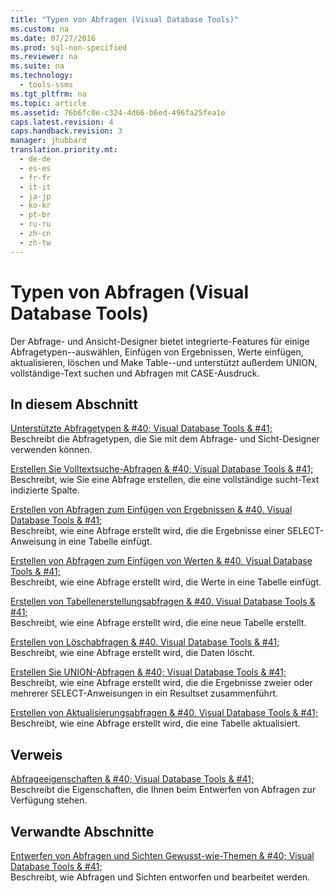 ```yaml
---
title: "Typen von Abfragen (Visual Database Tools)"
ms.custom: na
ms.date: 07/27/2016
ms.prod: sql-non-specified
ms.reviewer: na
ms.suite: na
ms.technology: 
  - tools-ssms
ms.tgt_pltfrm: na
ms.topic: article
ms.assetid: 76b6fc0e-c324-4d66-b6ed-496fa25fea1e
caps.latest.revision: 4
caps.handback.revision: 3
manager: jhubbard
translation.priority.mt: 
  - de-de
  - es-es
  - fr-fr
  - it-it
  - ja-jp
  - ko-kr
  - pt-br
  - ru-ru
  - zh-cn
  - zh-tw
---
```

# Typen von Abfragen (Visual Database Tools)
Der Abfrage- und Ansicht-Designer bietet integrierte\-Features für einige Abfragetypen\-\-auswählen, Einfügen von Ergebnissen, Werte einfügen, aktualisieren, löschen und Make Table\-\-und unterstützt außerdem UNION, vollständige\-Text suchen und Abfragen mit CASE-Ausdruck.  
  
## In diesem Abschnitt  
[Unterstützte Abfragetypen & #40; Visual Database Tools & #41;](../content/Supported-Query-Types--Visual-Database-Tools-.md)  
Beschreibt die Abfragetypen, die Sie mit dem Abfrage- und Sicht-Designer verwenden können.  
  
[Erstellen Sie Volltextsuche-Abfragen & #40; Visual Database Tools & #41;](../content/Create-Full-Text-Search-Queries--Visual-Database-Tools-.md)  
Beschreibt, wie Sie eine Abfrage erstellen, die eine vollständige sucht\-Text indizierte Spalte.  
  
[Erstellen von Abfragen zum Einfügen von Ergebnissen & #40. Visual Database Tools & #41;](../content/Create-Insert-Results-Queries--Visual-Database-Tools-.md)  
Beschreibt, wie eine Abfrage erstellt wird, die die Ergebnisse einer SELECT-Anweisung in eine Tabelle einfügt.  
  
[Erstellen von Abfragen zum Einfügen von Werten & #40. Visual Database Tools & #41;](../content/Create-Insert-Values-Queries--Visual-Database-Tools-.md)  
Beschreibt, wie eine Abfrage erstellt wird, die Werte in eine Tabelle einfügt.  
  
[Erstellen von Tabellenerstellungsabfragen & #40. Visual Database Tools & #41;](../content/Create-Make-Table-Queries--Visual-Database-Tools-.md)  
Beschreibt, wie eine Abfrage erstellt wird, die eine neue Tabelle erstellt.  
  
[Erstellen von Löschabfragen & #40. Visual Database Tools & #41;](../content/Create-Delete-Queries--Visual-Database-Tools-.md)  
Beschreibt, wie eine Abfrage erstellt wird, die Daten löscht.  
  
[Erstellen Sie UNION-Abfragen & #40; Visual Database Tools & #41;](../content/Create-UNION-Queries--Visual-Database-Tools-.md)  
Beschreibt, wie eine Abfrage erstellt wird, die die Ergebnisse zweier oder mehrerer SELECT-Anweisungen in ein Resultset zusammenführt.  
  
[Erstellen von Aktualisierungsabfragen & #40. Visual Database Tools & #41;](../content/Create-Update-Queries--Visual-Database-Tools-.md)  
Beschreibt, wie eine Abfrage erstellt wird, die eine Tabelle aktualisiert.  
  
## Verweis  
[Abfrageeigenschaften & #40; Visual Database Tools & #41;](../content/Query-Properties--Visual-Database-Tools-.md)  
Beschreibt die Eigenschaften, die Ihnen beim Entwerfen von Abfragen zur Verfügung stehen.  
  
## Verwandte Abschnitte  
[Entwerfen von Abfragen und Sichten Gewusst-wie-Themen & #40; Visual Database Tools & #41;](../content/Design-Queries-and-Views-How-to-Topics--Visual-Database-Tools-.md)  
Beschreibt, wie Abfragen und Sichten entworfen und bearbeitet werden.  
  
